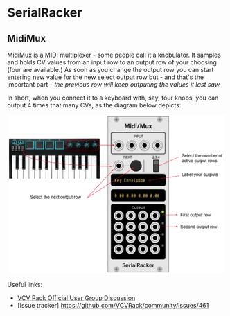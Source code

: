 # SerialRacker

## MidiMux

MidiMux is a MIDI multiplexer - some people call it a knobulator. It
samples and holds CV values from an input row to an output row of your
choosing (four are available.) As soon as you change the output row
you can start entering new value for the new select output row but -
and that's the important part - *the previous row will keep outputing
the values it last saw.*

In short, when you connect it to a keyboard with, say, four knobs, you
can output 4 times that many CVs, as the diagram below depicts:

<p align="center">
  <img src="doc/res/midimux-2.png" width="500px"/>
</p>

Useful links:

- [VCV Rack Official User Group Discussion](https://www.facebook.com/groups/vcvrack/permalink/178105996182886/)
- [Issue tracker] https://github.com/VCVRack/community/issues/461




